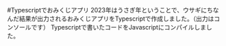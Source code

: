 #Typescriptでおみくじアプリ
2023年はうさぎ年ということで、ウサギにちなんだ結果が出力されるおみくじアプリをTypescriptで作成しました。（出力はコンソールです）
Typescriptで書いたコードをJavascriptにコンパイルしました。
